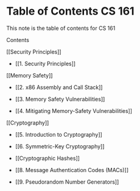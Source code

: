 # Table of Contents CS 161
This note is the table of contents for CS 161

Contents

[[Security Principles]]

- [[1. Security Principles]]

[[Memory Safety]]

- [[2. x86 Assembly and Call Stack]]

- [[3. Memory Safety Vulnerabilities]]

- [[4. Mitigating Memory-Safety Vulnerabilities]]

[[Cryptography]]

- [[5. Introduction to Cryptography]]

- [[6. Symmetric-Key Cryptography]]

- [[Cryptographic Hashes]]

- [[8. Message Authentication Codes (MACs)]]

- [[9. Pseudorandom Number Generators]]